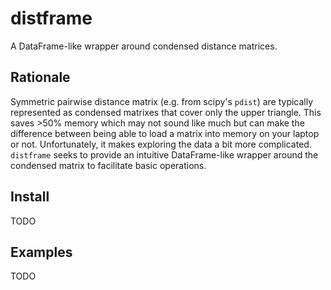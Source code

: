# distframe
A DataFrame-like wrapper around condensed distance matrices.

## Rationale 
Symmetric pairwise distance matrix (e.g. from scipy's `pdist`) are typically represented as condensed matrixes that cover only the upper triangle.
This saves >50% memory which may not sound like much but can make the difference between being able to load a matrix into memory on your laptop or not.
Unfortunately, it makes exploring the data a bit more complicated. `distframe` seeks to provide an intuitive DataFrame-like wrapper around the 
condensed matrix to facilitate basic operations.

## Install
TODO

## Examples 
TODO

